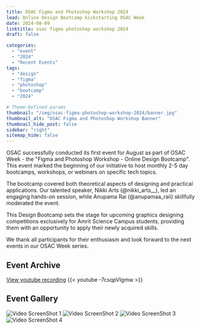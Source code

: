 ```yaml
---
title: OSAC Figma and Photoshop Workshop 2024
lead: Online Design Bootcamp kickstarting OSAC Week
date: 2024-08-09
linktitle: osac figma photoshop workshop 2024
draft: false

categories:
  - "event"
  - "2024"
  - "Recent Events"
tags:
  - "design"
  - "figma"
  - "photoshop"
  - "bootcamp"
  - "2024"

# Theme-Defined params
thumbnail: "/img/osac-figma-photoshop-workshop-2024/banner.jpg"
thumbnail_alt: "OSAC Figma and Photoshop Workshop Banner"
thumbnail_hide_post: false
sidebar: "right"
sitemap_hide: false
---
```


OSAC successfully conducted its first event for August as part of OSAC Week - the "Figma and Photoshop Workshop - Online Design Bootcamp". This event marked the beginning of our initiative to host monthly 2-5 day bootcamps, workshops, or webinars on specific tech topics.

The bootcamp covered both theoretical aspects of designing and practical applications. Our talented speaker, Nikki Arts (@nikki_arts__), led an engaging hands-on session, while Anupama Rai (@anupamaa_raii) skillfully moderated the event.

This Design Bootcamp sets the stage for upcoming graphics designing competitions exclusively for Amrit Science Campus students, providing them with an opportunity to apply their newly acquired skills.

We thank all participants for their enthusiasm and look forward to the next events in our OSAC Week series.

## Event Archive

[View youtube recording](https://www.youtube.com/watch?v=-7csqpVIgmw)
{{< youtube -7csqpVIgmw >}}

## Event Gallery

![Video ScreenShot 1](/img/osac-figma-photoshop-workshop-2024/1.png "Video
Screenshot 1")
![Video ScreenShot 2](/img/osac-figma-photoshop-workshop-2024/3.png "Video Screenshot 2")
![Video ScreenShot 3](/img/osac-figma-photoshop-workshop-2024/2.png "Video Screenshot 3")
![Video ScreenShot 4](/img/osac-figma-photoshop-workshop-2024/4.png "Video Screenshot 4")
